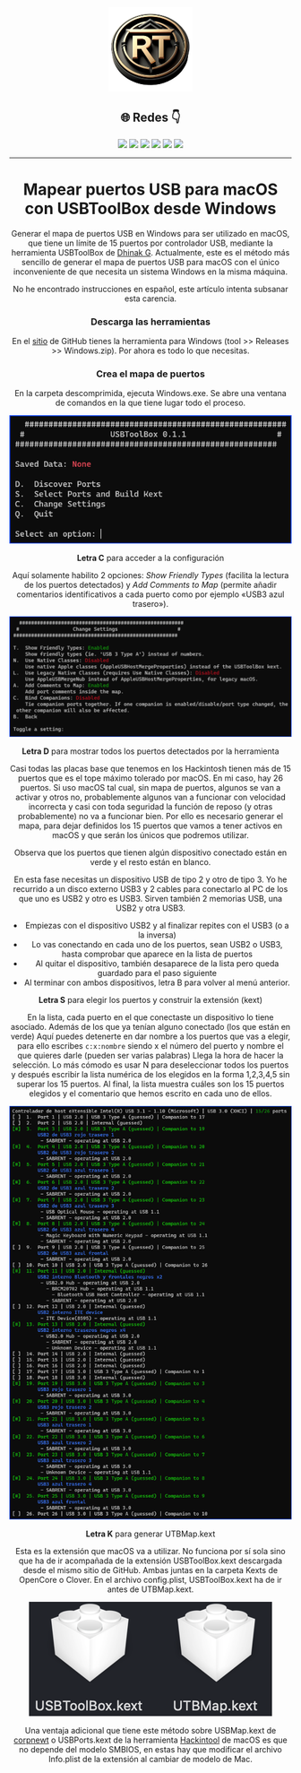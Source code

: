 <div id="header" align="center">
  <img src="https://github.com/ReinierTutoriales/ReinierTutoriales/blob/main/imagenes/Logo%20RT.png" width="150"/>

## 🌐 Redes 👇
[![](https://img.shields.io/badge/YouTube-informational?style=for-the-badge&logo=telegram&logoColor=white&color=FF0000)](https://youtube.com/c/ReinierTutoriales)
[![](https://img.shields.io/badge/PayPal-informational?style=for-the-badge&logo=paypal&logoColor=white&color=003087)](https://www.paypal.com/paypalme/ReinierTutoriales)
[![](https://img.shields.io/badge/-Telegram-informational?style=for-the-badge&logo=telegram&logoColor=white&color=0088cc)](https://t.me/ReinierTutoriales)
[![](https://img.shields.io/badge/-Twitter-informational?style=for-the-badge&logo=twitter&logoColor=white&color=00aced)](https://twitter.com/ReinierTutorial)
[![](https://img.shields.io/badge/-Facebook-informational?style=for-the-badge&logo=facebook&logoColor=white&color=3b5998)](https://www.facebook.com/groups/reiniertutoriales/)
[![](https://img.shields.io/badge/-Instagram-informational?style=for-the-badge&logo=instagram&logoColor=white&color=C13584)](https://www.instagram.com/reiniertutoriales/)

<hr>



# Mapear puertos USB para macOS con USBToolBox desde Windows
Generar el mapa de puertos USB en Windows para ser utilizado en macOS, que tiene un límite de 15 puertos por controlador USB, mediante la herramienta USBToolBox de [Dhinak G](https://github.com/dhinakg). Actualmente, este es el método más sencillo de generar el mapa de puertos USB para macOS con el único inconveniente de que necesita un sistema Windows en la misma máquina.

No he encontrado instrucciones en español, este artículo intenta subsanar esta carencia.

### Descarga las herramientas

En el [sitio](https://github.com/USBToolBox) de GitHub tienes la herramienta para Windows (tool >> Releases >> Windows.zip). Por ahora es todo lo que necesitas.

### Crea el mapa de puertos

En la carpeta descomprimida, ejecuta Windows.exe. Se abre una ventana de comandos en la que tiene lugar todo el proceso.

![ToolBox 1](IMG/USBToolBox1.png)

**Letra C** para acceder a la configuración

Aquí solamente habilito 2 opciones: *Show Friendly Types* (facilita la lectura de los puertos detectados) y *Add Comments to Map* (permite añadir comentarios identificativos a cada puerto como por ejemplo «USB3 azul trasero»).

![ToolBox 2](IMG/USBToolBox2.png)

**Letra D** para mostrar todos los puertos detectados por la herramienta

Casi todas las placas base que tenemos en los Hackintosh tienen más de 15 puertos que es el tope máximo tolerado por macOS. En mi caso, hay 26 puertos. Si uso macOS tal cual, sin mapa de puertos, algunos se van a activar y otros no, probablemente algunos van a funcionar con velocidad incorrecta y casi con toda seguridad la función de reposo (y otras probablemente) no va a funcionar bien. Por ello es necesario generar el mapa, para dejar definidos los 15 puertos que vamos a tener activos en macOS y que serán los únicos que podremos utilizar.

Observa que los puertos que tienen algún dispositivo conectado están en verde y el resto están en blanco.

En esta fase necesitas un dispositivo USB de tipo 2 y otro de tipo 3. Yo he recurrido a un disco externo USB3 y 2 cables para conectarlo al PC de los que uno es USB2 y otro es USB3. Sirven también 2 memorias USB, una USB2 y otra USB3.

* Empiezas con el dispositivo USB2 y al finalizar repites con el USB3 (o a la inversa)
* Lo vas conectando en cada uno de los puertos, sean USB2 o USB3, hasta comprobar que aparece en la lista de puertos
* Al quitar el dispositivo, también desaparece de la lista pero queda guardado para el paso siguiente
* Al terminar con ambos dispositivos, letra B para volver al menú anterior.

**Letra S** para elegir los puertos y construir la extensión (kext)

En la lista, cada puerto en el que conectaste un dispositivo lo tiene asociado. Además de los que ya tenían alguno conectado (los que están en verde)
Aquí puedes detenerte en dar nombre a los puertos que vas a elegir, para ello escribes `c:x:nombre` siendo x el número del puerto y nombre el que quieres darle (pueden ser varias palabras)
Llega la hora de hacer la selección. Lo más cómodo es usar N para deseleccionar todos los puertos y después escribir la lista numérica de los elegidos en la forma 1,2,3,4,5 sin superar los 15 puertos.
Al final, la lista muestra cuáles son los 15 puertos elegidos y el comentario que hemos escrito en cada uno de ellos.

![ToolBox 3](IMG/USBToolBox3.png)

**Letra K** para generar UTBMap.kext

Esta es la extensión que macOS va a utilizar. No funciona por sí sola sino que ha de ir acompañada de la extensión USBToolBox.kext descargada desde el mismo sitio de GitHub. Ambas juntas en la carpeta Kexts de OpenCore o Clover. En el archivo config.plist, USBToolBox.kext ha de ir antes de UTBMap.kext.

![ToolBox 4](IMG/USBToolBox4.png)

Una ventaja adicional que tiene este método sobre USBMap.kext de [corpnewt](https://github.com/corpnewt) o USBPorts.kext de la herramienta [Hackintool](https://github.com/benbaker76/Hackintool) de macOS es que no depende del modelo SMBIOS, en estas hay que modificar el archivo Info.plist de la extensión al cambiar de modelo de Mac.
